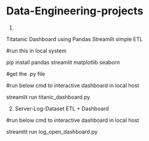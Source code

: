 # Data-Engineering-projects

1.
Titatanic Dashboard using Pandas Streamlit simple ETL

#run this in local system


pip install pandas streamlit matplotlib seaborn


#get the .py file 

#run below cmd to interactive dashboard in local host


streamlit run titanic_dashboard.py


2. Server-Log-Dataset ETL + Dashboard

#run below cmd to interactive dashboard in local host

streamlit run log_open_dashboard.py


   
